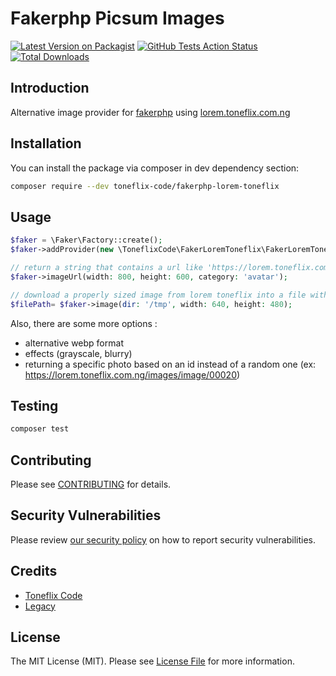 # Fakerphp Picsum Images

[![Latest Version on Packagist](https://img.shields.io/packagist/v/toneflix-code/fakerphp-lorem-toneflix.svg?style=flat-square)](https://packagist.org/packages/toneflix-code/fakerphp-lorem-toneflix)
[![GitHub Tests Action Status](https://img.shields.io/github/actions/workflow/status/toneflix-code/fakerphp-lorem-toneflix/run-tests.yml?branch=main&style=flat-square)](https://github.com/toneflix-code/fakerphp-lorem-toneflix/actions?query=workflow%3ATests+branch%3Amain)
[![Total Downloads](https://img.shields.io/packagist/dt/toneflix-code/fakerphp-lorem-toneflix.svg?style=flat-square)](https://packagist.org/packages/toneflix-code/fakerphp-lorem-toneflix)

## Introduction

Alternative image provider for [fakerphp](https://github.com/fakerphp/faker) using [lorem.toneflix.com.ng](https://lorem.toneflix.com.ng)
 
## Installation

You can install the package via composer in dev dependency section:

```bash
composer require --dev toneflix-code/fakerphp-lorem-toneflix
```

## Usage

```php
$faker = \Faker\Factory::create();
$faker->addProvider(new \ToneflixCode\FakerLoremToneflix\FakerLoremToneflixProvider($faker));

// return a string that contains a url like 'https://lorem.toneflix.com.ng/images/avatar?w=800&h=600'
$faker->imageUrl(width: 800, height: 600, category: 'avatar'); 

// download a properly sized image from lorem toneflix into a file with a file path like '/tmp/13b73edae8443990be1aa8f1a483bc27.jpg'
$filePath= $faker->image(dir: '/tmp', width: 640, height: 480);
```

Also, there are some more options :
- alternative webp format
- effects (grayscale, blurry)
- returning a specific photo based on an id instead of a random one (ex: https://lorem.toneflix.com.ng/images/image/00020)

## Testing

```bash
composer test
```

## Contributing

Please see [CONTRIBUTING](.github/CONTRIBUTING.md) for details.

## Security Vulnerabilities

Please review [our security policy](../../security/policy) on how to report security vulnerabilities.

## Credits

- [Toneflix Code](https://github.com/toneflix)
- [Legacy ](https://github.com/3m1n3nc3)

## License

The MIT License (MIT). Please see [License File](LICENSE.md) for more information.
